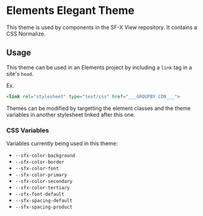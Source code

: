 # Elements Elegant Theme
This theme is used by components in the SF-X View repository.
It contains a CSS Normalize.

## Usage
This theme can be used in an Elements project by including a `link` tag in a site's `head`.

Ex.
```html
<link rel="stylesheet" type="text/css" href="___GROUPBY CDN___">
```

Themes can be modified by targetting the element classes and the theme variables in another stylesheet linked after this one.

### CSS Variables
Variables currently being used in this theme:

- `--sfx-color-background`
- `--sfx-color-border`
- `--sfx-color-font`
- `--sfx-color-primary`
- `--sfx-color-secondary`
- `--sfx-color-tertiary`
- `--sfx-font-default`
- `--sfx-spacing-default`
- `--sfx-spacing-product`
